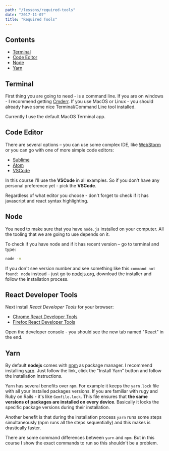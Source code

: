 ```yaml
---
path: "/lessons/required-tools"
date: "2017-11-07"
title: "Required Tools"
---
```


## Contents

* [Terminal](#terminal)
* [Code Editor](#code_editor)
* [Node](#node)
* [Yarn](#yarn)

<a name="terminal"></a>
## Terminal

First thing you are going to need - is a command line. If you are on windows - I recommend getting [Cmderr](http://cmder.net/). If you use MacOS or Linux - you should already have some nice Terminal/Command Line tool installed.

Currently I use the default MacOS Terminal app.

<a name="code_editor"></a>
## Code Editor

There are several options – you can use some complex IDE, like [WebStorm](https://www.jetbrains.com/webstorm/) or you can go with one of more simple code editors:

* [Sublime](https://www.sublimetext.com/)
* [Atom](https://atom.io/)
* [VSCode](https://code.visualstudio.com/)

In this course I'll use the __VSCode__ in all examples. So if you don't have any personal preference yet - pick the __VSCode__.

Regardless of what editor you choose - don't forget to check if it has javascript and react syntax highlighting.

<a name="node"></a>
## Node

You need to make sure that you have `node.js` installed on your computer. All the tooling that we are going to use depends on it.

To check if you have node and if it has recent version – go to terminal and type:

```sh
node -v
```

If you don't see version number and see something like this `command not found: node` instead – just go to [nodejs.org](https://nodejs.org), download the installer and follow the installation process.

## React Developer Tools

Next install _React Developer Tools_ for your browser:

* [Chrome React Developer Tools](https://chrome.google.com/webstore/detail/react-developer-tools/fmkadmapgofadopljbjfkapdkoienihi)
* [Firefox React Developer Tools](https://addons.mozilla.org/en-US/firefox/addon/react-devtools/)

Open the developer console - you should see the new tab named "React" in the end.

<a name="yarn"></a>
## Yarn

By default __nodejs__ comes with [npm](https://www.npmjs.com/) as package manager. I recommend installing [yarn](https://yarnpkg.com/). Just follow the link, click the "Install Yarn" button and follow the installation instructions.

Yarn has several benefits over `npm`. For example it keeps the `yarn.lock` file with all your installed packages versions. If you are familiar with rugy and Ruby on Rails - it's like `Gemfile.lock`. This file ensures that __the same versions of packages are installed on every device__. Basically it locks the specific package versions during their installation.

Another benefit is that during the installation process `yarn` runs some steps simultaneously (npm runs all the steps sequentially) and this makes is drastically faster.

There are some command differences between `yarn` and `npm`. But in this course I show the exact commands to run so this shouldn't be a problem.
